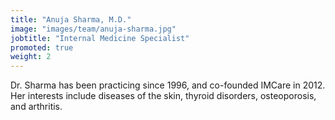 ```yaml
---
title: "Anuja Sharma, M.D."
image: "images/team/anuja-sharma.jpg"
jobtitle: "Internal Medicine Specialist"
promoted: true
weight: 2
---
```


Dr. Sharma has been practicing since 1996, and co-founded IMCare in 2012. Her interests include diseases of the skin, thyroid disorders, osteoporosis, and arthritis.